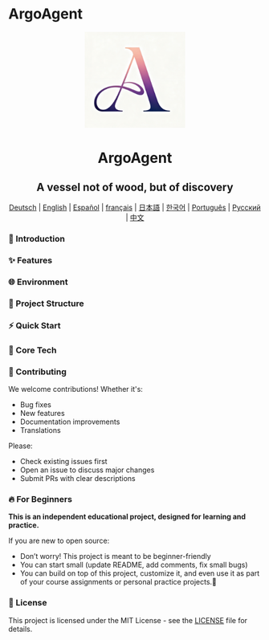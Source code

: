 # ArgoAgent

<div align="center">
  <img src="./pics/logo.png" alt="Logo" width="200">
  <h1 align="center">ArgoAgent</h1>
  <h2 align="center">A vessel not of wood, but of discovery</h2>

</div>
<div align="center">
<!-- Keep these links. Translations will automatically update with the README. -->
  
[Deutsch](https://zdoc.app/de/BV003/ArgoAgent) | 
[English](https://zdoc.app/en/BV003/ArgoAgent) | 
[Español](https://zdoc.app/es/BV003/ArgoAgent) | 
[français](https://zdoc.app/fr/BV003/ArgoAgent) | 
[日本語](https://zdoc.app/ja/BV003/ArgoAgent) | 
[한국어](https://zdoc.app/ko/BV003/ArgoAgent) | 
[Português](https://zdoc.app/pt/BV003/ArgoAgent) | 
[Русский](https://zdoc.app/ru/BV003/ArgoAgent) | 
[中文](https://zdoc.app/zh/BV003/ArgoAgent)

</div>


### 🚀 Introduction



### ✨ Features


### 🌐 Environment



### 📂 Project Structure

### ⚡ Quick Start

### 🎯 Core Tech


### 🤝 Contributing

We welcome contributions! Whether it's:

- Bug fixes
- New features
- Documentation improvements
- Translations

Please:  
- Check existing issues first  
- Open an issue to discuss major changes  
- Submit PRs with clear descriptions  



### 🔥 For Beginners

**This is an independent educational project, designed for learning and practice.**

If you are new to open source:
- Don’t worry! This project is meant to be beginner-friendly 
- You can start small (update README, add comments, fix small bugs) 
- You can build on top of this project, customize it, and even use it as part of your course assignments or personal practice projects.🤪

### 🎉 License
This project is licensed under the MIT License - see the [LICENSE](LICENSE) file for details.
